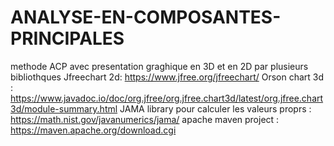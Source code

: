 # ANALYSE-EN-COMPOSANTES-PRINCIPALES
methode ACP avec presentation graghique en 3D et en 2D par plusieurs bibliothques
Jfreechart 2d: https://www.jfree.org/jfreechart/
Orson chart 3d : https://www.javadoc.io/doc/org.jfree/org.jfree.chart3d/latest/org.jfree.chart3d/module-summary.html
JAMA library pour calculer les valeurs proprs :  https://math.nist.gov/javanumerics/jama/ 
apache maven project : https://maven.apache.org/download.cgi
